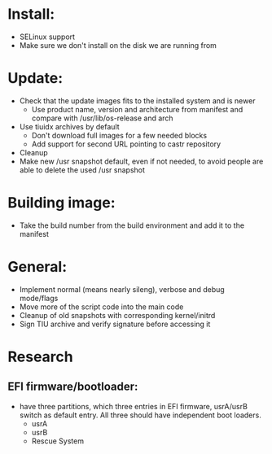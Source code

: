 # Install:

* SELinux support
* Make sure we don't install on the disk we are running from

# Update:
* Check that the update images fits to the installed system and is newer
  * Use product name, version and architecture from manifest and compare with /usr/lib/os-release and arch
* Use tiuidx archives by default
  * Don't download full images for a few needed blocks
  * Add support for second URL pointing to castr repository
* Cleanup
* Make new /usr snapshot default, even if not needed, to avoid people are able to delete the used /usr snapshot

# Building image:
* Take the build number from the build environment and add it to the manifest

# General:
* Implement normal (means nearly sileng), verbose and debug mode/flags
* Move more of the script code into the main code
* Cleanup of old snapshots with corresponding kernel/initrd
* Sign TIU archive and verify signature before accessing it

# Research
## EFI firmware/bootloader:
* have three partitions, which three entries in EFI firmware, usrA/usrB switch as default entry. All three should have independent boot loaders.
  * usrA
  * usrB
  * Rescue System
  
